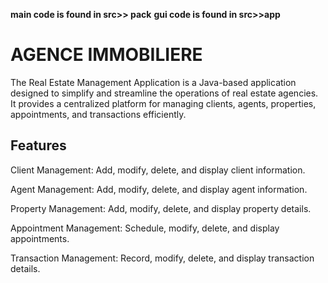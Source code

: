 
**main code is found in src>> pack**
**gui code is found in src>>app**


# AGENCE IMMOBILIERE

The Real Estate Management Application is a Java-based application designed to simplify and streamline the operations of real estate agencies. It provides a centralized platform for managing clients, agents, properties, appointments, and transactions efficiently.


## Features
Client Management: Add, modify, delete, and display client information.

Agent Management: Add, modify, delete, and display agent information.

Property Management: Add, modify, delete, and display property details.

Appointment Management: Schedule, modify, delete, and display appointments.

Transaction Management: Record, modify, delete, and display transaction details.





